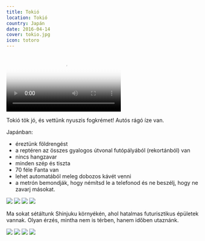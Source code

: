 ```yaml
---
title: Tokió
location: Tokió
country: Japán
date: 2016-04-14
cover: tokio.jpg
icon: totoro
---
```


<video src="/video/jp_tokyo.mp4" poster="/video/jp_tokyo.png" autoplay loop>
</video>

Tokió tök jó, és vettünk nyuszis fogkrémet! Autós rágó íze van.

Japánban:
- éreztünk földrengést
- a reptéren az összes gyalogos útvonal futópályából (rekortánból) van
- nincs hangzavar
- minden szép és tiszta
- 70 féle Fanta van
- lehet automatából meleg dobozos kávét venni
- a metrón bemondják, hogy némítsd le a telefonod és ne beszélj, hogy ne zavarj másokat.

![](../../img/0414-4.jpg)
![](../../img/0414-6.jpg)
![](../../img/0414-1.jpg)
![](../../img/0414-3.jpg)

Ma sokat sétáltunk Shinjuku környékén, ahol hatalmas futurisztikus épületek vannak. Olyan érzés, mintha nem is térben, hanem időben utaznánk.

![](../../img/tokio_3.jpg)
![](../../img/tokio_2.jpg)
![](../../img/tokio_4.jpg)
![](../../img/tokio_1.jpg)
